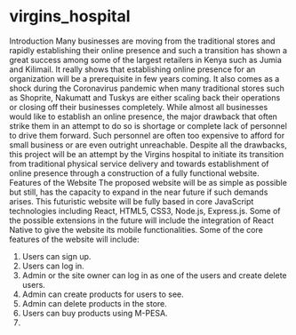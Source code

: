 # virgins_hospital
Introduction
Many businesses are moving from the traditional stores and rapidly establishing their online presence and such a transition has shown a great success among some of the largest retailers in Kenya such as Jumia and Kilimail. It really shows that establishing online presence for an organization will be a prerequisite in few years coming. It also comes as a shock during the Coronavirus pandemic when many traditional stores such as Shoprite, Nakumatt and Tuskys are either scaling back their operations or closing off their businesses completely.
While almost all businesses would like to establish an online presence, the major drawback that often strike them in an attempt to do so is shortage or complete lack of personnel to drive them forward. Such personnel are often too expensive to afford for small business or are even outright unreachable. Despite all the drawbacks, this project will be an attempt by the Virgins hospital to initiate its transition from traditional physical service delivery and towards establishment of online presence through a construction of a fully functional website.
Features of the Website
The proposed website will be as simple as possible but still, has the capacity to expand in the near future if such demands arises. This futuristic website will be fully based in core JavaScript technologies including React, HTML5, CSS3, Node.js, Express.js. Some of the possible extensions in the future will include the integration of React Native to give the website its mobile functionalities.
Some of the core features of the website will include:
1.	Users can sign up.
2.	Users can log in.
3.	Admin or the site owner can log in as one of the users and create delete users.
4.	Admin can create products for users to see.
5.	Admin can delete products in the store.
6.	Users can buy products using M-PESA.
7.	

